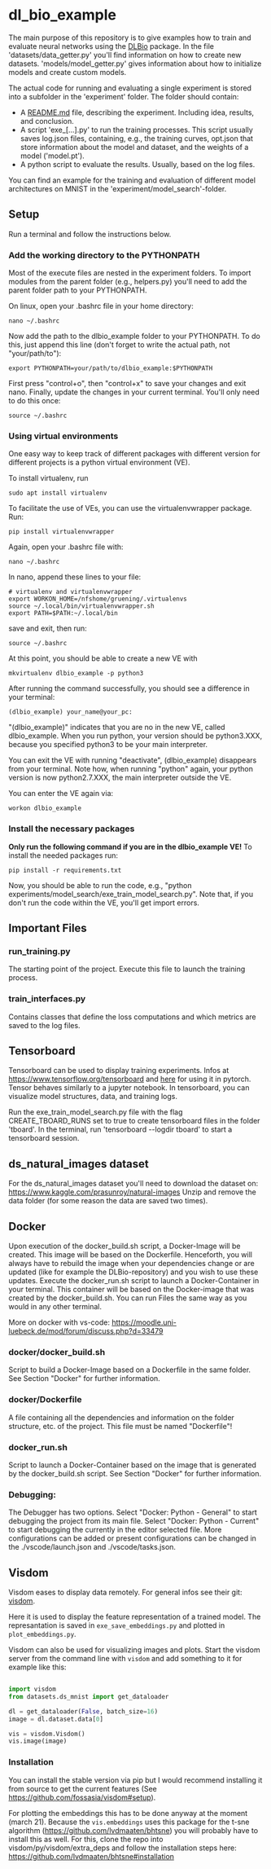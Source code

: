 # dl_bio_example

The main purpose of this repository is to give examples how to train and evaluate neural networks using the [DLBio](https://github.com/pgruening/dlbio) package. In the file 'datasets/data_getter.py' you'll find information on how to create new datasets. 'models/model_getter.py' gives information about how to initialize models and create custom models.

The actual code for running and evaluating a single experiment is stored into a subfolder in the 'experiment' folder. The folder should contain:

* A [README.md](https://github.com/pgruening/dl_bio_example/tree/main/experiments/model_search#readme) file, describing the experiment. Including idea, results, and conclusion.
* A script 'exe_[...].py' to run the training processes. This script usually saves log.json files, containing, e.g., the training curves, opt.json that store information about the model and dataset, and the weights of a model ('model.pt'). 
* A python script to evaluate the results. Usually, based on the log files.

You can find an example for the training and evaluation of different model architectures on MNIST in the 'experiment/model_search'-folder.

## Setup

Run a terminal and follow the instructions below.

### Add the working directory to the PYTHONPATH

Most of the execute files are nested in the experiment folders. To import modules from the parent folder (e.g., helpers.py) you'll need to add the parent folder path to your PYTHONPATH.

On linux, open your .bashrc file in your home directory:
```
nano ~/.bashrc
```

Now add the path to the dlbio_example folder to your PYTHONPATH. To do this, just append this line (don't forget to write the actual path, not "your/path/to"):

```
export PYTHONPATH=your/path/to/dlbio_example:$PYTHONPATH
```

First press "control+o", then "control+x" to save your changes and exit nano. Finally, update the changes in your current terminal. You'll only need to do this once:

```
source ~/.bashrc
```
### Using virtual environments

One easy way to keep track of different packages with different version for different projects is a python virtual environment (VE).

To install virtualenv, run

```
sudo apt install virtualenv 
```

To facilitate the use of VEs, you can use the virtualenvwrapper package. Run:

```
pip install virtualenvwrapper
```

Again, open your .bashrc file with:
```
nano ~/.bashrc
```

In nano, append these lines to your file:

```
# virtualenv and virtualenvwrapper
export WORKON_HOME=/nfshome/gruening/.virtualenvs
source ~/.local/bin/virtualenvwrapper.sh
export PATH=$PATH:~/.local/bin
```

save and exit, then run:
```
source ~/.bashrc
```

At this point, you should be able to create a new VE with

```
mkvirtualenv dlbio_example -p python3
```

After running the command successfully, you should see a difference in your terminal: 
```
(dlbio_example) your_name@your_pc:
```

"(dlbio_example)" indicates that you are no in the new VE, called dlbio_example. When you run python, your version should be python3.XXX, because you specified python3 to be your main interpreter.

You can exit the VE with running "deactivate", (dlbio_example) disappears from your terminal. Note how, when running "python" again, your python version is now python2.7.XXX, the main interpreter outside the VE.

You can enter the VE again via:
```
workon dlbio_example
```

### Install the necessary packages
**Only run the following command if you are in the dlbio_example VE!** To install the needed packages run:

```
pip install -r requirements.txt 
```

Now, you should be able to run the code, e.g., "python experiments/model_search/exe_train_model_search.py". Note that, if you don't run the code within the VE, you'll get import errors.
## Important Files

### run_training.py

The starting point of the project. Execute this file to launch the training process.

### train_interfaces.py

Contains classes that define the loss computations and which metrics are saved to the log files.

## Tensorboard

Tensorboard can be used to display training experiments. Infos at https://www.tensorflow.org/tensorboard and [here](https://pytorch.org/docs/stable/tensorboard.html) for using it in pytorch.
Tensor behaves similarly to a jupyter notebook.
In tensorboard, you can visualize model structures, data, and training logs.


Run the exe_train_model_search.py file with the flag CREATE_TBOARD_RUNS set to true to create tensorboard files in the folder 'tboard'.
In the terminal, run 'tensorboard --logdir tboard' to start a tensorboard session.

## ds_natural_images dataset

For the ds_natural_images dataset you'll need to download the dataset on:
https://www.kaggle.com/prasunroy/natural-images
Unzip and remove the data folder (for some reason the data are saved two times).

## Docker

Upon execution of the docker_build.sh script, a Docker-Image will be created. This image
will be based on the Dockerfile. Henceforth, you will always have to rebuild the image
when your dependencies change or are updated (like for example the DLBio-repository) and
you wish to use these updates.
Execute the docker_run.sh script to launch a Docker-Container in your terminal. This
container will be based on the Docker-image that was created by the docker_build.sh.
You can run Files the same way as you would in any other terminal.

More on docker with vs-code:
https://moodle.uni-luebeck.de/mod/forum/discuss.php?d=33479

### docker/docker_build.sh

Script to build a Docker-Image based on a Dockerfile in the same folder. See Section
"Docker" for further information.

### docker/Dockerfile

A file containing all the dependencies and information on the folder structure, etc. of 
the project. This file must be named "Dockerfile"!


### docker_run.sh

Script to launch a Docker-Container based on the image that is generated by the
docker_build.sh script. See Section "Docker" for further information.


### Debugging:

The Debugger has two options. Select "Docker: Python - General" to start debugging the
project from its main file. Select "Docker: Python - Current" to start debugging the
currently in the editor selected file.
More configurations can be added or present configurations can be changed in the
./vscode/launch.json and ./vscode/tasks.json.


## Visdom

Visdom eases to display data remotely. For general infos see their git: [visdom](https://github.com/fossasia/visdom).

Here it is used to display the feature representation of a trained model. 
The represantation is saved in `exe_save_embeddings.py` and plotted in `plot_embeddings.py`.

Visdom can also be used for visualizing images and plots.
Start the visdom server from the command line with `visdom` and add something to it for example like this:
```python

import visdom
from datasets.ds_mnist import get_dataloader

dl = get_dataloader(False, batch_size=16)	
image = dl.dataset.data[0]

vis = visdom.Visdom()
vis.image(image)
``` 

### Installation
You can install the stable version via pip but I would recommend installing it from source to get the current features (See https://github.com/fossasia/visdom#setup).

For plotting the embeddings this has to be done anyway at the moment (march 21). 
Because the `vis.embeddings` uses this package for the t-sne algorithm (https://github.com/lvdmaaten/bhtsne) you will probably have to install this as well. 
For this, clone the repo into visdom/py/visdom/extra_deps and follow the installation steps here: https://github.com/lvdmaaten/bhtsne#installation



